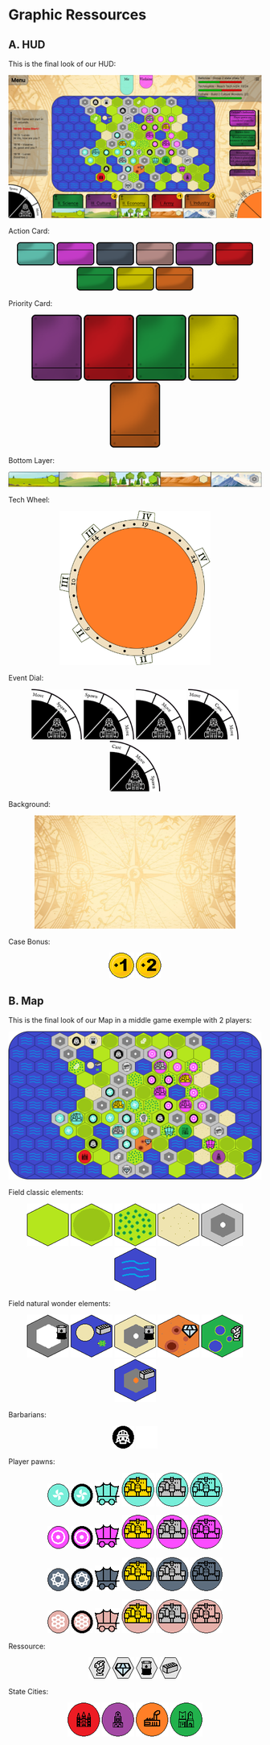 
# Graphic Ressources

## A. HUD

This is the final look of our HUD:
<p align="center"><img src="../../ressources/img/hud/hud.png"></p align="center"> 

Action Card:
<p align="center"><img src="../../ressources/img/hud/action-card-player-1.png" width="75"> <img src="../../ressources/img/hud/action-card-player-2.png" width="75"> <img src="../../ressources/img/hud/action-card-player-3.png" width="75"> <img src="../../ressources/img/hud/action-card-player-4.png" width="75"> <img src="../../ressources/img/hud/action-card-culture.png" width="75"> <img src="../../ressources/img/hud/action-card-army.png" width="75"> <img src="../../ressources/img/hud/action-card-science.png" width="75"> <img src="../../ressources/img/hud/action-card-economy.png" width="75"> <img src="../../ressources/img/hud/action-card-industry.png" width="75"> </p align="center">

Priority Card:
<p align="center"><img src="../../ressources/img/hud/priority-card-culture.png" width="100"> <img src="../../ressources/img/hud/priority-card-army.png" width="100"> <img src="../../ressources/img/hud/priority-card-science.png" width="100"> <img src="../../ressources/img/hud/priority-card-economy.png" width="100"> <img src="../../ressources/img/hud/priority-card-industry.png" width="100"></p align="center">

Bottom Layer:
<p align="center"><img src="../../ressources/img/hud/ladder.png"></p align="center"> 

Tech Wheel:
<p align="center"><img src="../../ressources/img/hud/tech-wheel.png" width="300"></p align="center"> 

Event Dial:
<p align="center"><img src="../../ressources/img/hud/barbare-wheel-0.png" width="100"> <img src="../../ressources/img/hud/barbare-wheel-1.png" width="100"> <img src="../../ressources/img/hud/barbare-wheel-2.png" width="100"> <img src="../../ressources/img/hud/barbare-wheel-3.png" width="100"> <img src="../../ressources/img/hud/barbare-wheel-4.png" width="100"></p align="center"> 

Background:
<p align="center"><img src="../../ressources/img/hud/background.png" width="400"></p align="center"> 

Case Bonus:
<p align="center"><img src="../../ressources/img/hud/1-coin.png"> <img src="../../ressources/img/hud/2-coin.png"></p align="center"> 

## B. Map

This is the final look of our Map in a middle game exemple with 2 players:
<p align="center"><img src="../../ressources/img/map/exemple.png"></p align="center"> 

Field classic elements:
<p align="center"><img src="../../ressources/img/map/field-grassland.png"> <img src="../../ressources/img/map/field-hill.png"> <img src="../../ressources/img/map/field-forest.png"> <img src="../../ressources/img/map/field-desert.png"> <img src="../../ressources/img/map/field-mountain.png"> <img src="../../ressources/img/map/field-water.png"> </p align="center"> 

Field natural wonder elements:
<p align="center"><img src="../../ressources/img/map/field-wonder-everest.png"> <img src="../../ressources/img/map/field-wonder-galapagos.png"> <img src="../../ressources/img/map/field-wonder-kilimanjaro.png"> <img src="../../ressources/img/map/field-wonder-messa.png"> <img src="../../ressources/img/map/field-wonder-pantanal.png"> <img src="../../ressources/img/map/field-wonder-volcanic.png"> </p align="center">

Barbarians:
<p align="center"><img src="../../ressources/img/map/barbarians.png"> <img src="../../ressources/img/map/barbarian-hutte.png"></p align="center"> 

Player pawns:
<p align="center"><img src="../../ressources/img/map/player-1.png"> <img src="../../ressources/img/map/player-1-reinforced.png"> <img src="../../ressources/img/map/player-1-caravan.png"> <img src="../../ressources/img/map/player-1-capital.png"> <img src="../../ressources/img/map/player-1-mature.png"> <img src="../../ressources/img/map/player-1-city.png"></p align="center">
<p align="center"><img src="../../ressources/img/map/player-2.png"> <img src="../../ressources/img/map/player-2-reinforced.png"> <img src="../../ressources/img/map/player-2-caravan.png"> <img src="../../ressources/img/map/player-2-capital.png"> <img src="../../ressources/img/map/player-2-mature.png"> <img src="../../ressources/img/map/player-2-city.png"></p align="center">
<p align="center"><img src="../../ressources/img/map/player-3.png"> <img src="../../ressources/img/map/player-3-reinforced.png"> <img src="../../ressources/img/map/player-3-caravan.png"> <img src="../../ressources/img/map/player-3-capital.png"> <img src="../../ressources/img/map/player-3-mature.png"> <img src="../../ressources/img/map/player-3-city.png"></p align="center">
<p align="center"><img src="../../ressources/img/map/player-4.png"> <img src="../../ressources/img/map/player-4-reinforced.png"> <img src="../../ressources/img/map/player-4-caravan.png"> <img src="../../ressources/img/map/player-4-capital.png"> <img src="../../ressources/img/map/player-4-mature.png"> <img src="../../ressources/img/map/player-4-city.png"></p align="center"> 

Ressource:
<p align="center"><img src="../../ressources/img/map/ressource-antic.png"> <img src="../../ressources/img/map/ressource-diamond.png"> <img src="../../ressources/img/map/ressource-oil.png"> <img src="../../ressources/img/map/ressource-stone.png"> </p align="center"> 

State Cities:
<p align="center"><img src="../../ressources/img/map/state-city-army.png"> <img src="../../ressources/img/map/state-city-culture.png"> <img src="../../ressources/img/map/state-city-industry.png"> <img src="../../ressources/img/map/state-city-science.png"> </p align="center">
